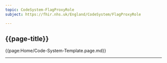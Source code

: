 ```yaml
---
topic: CodeSystem-FlagProxyRole
subject: https://fhir.nhs.uk/England/CodeSystem/FlagProxyRole

---
```

## {{page-title}}

{{page:Home/Code-System-Template.page.md}}

---

